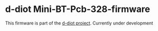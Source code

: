 # d-diot Mini-BT-Pcb-328-firmware

This firmware is part of the [d-diot project](https://www.d-diot.com).
Currently under development


